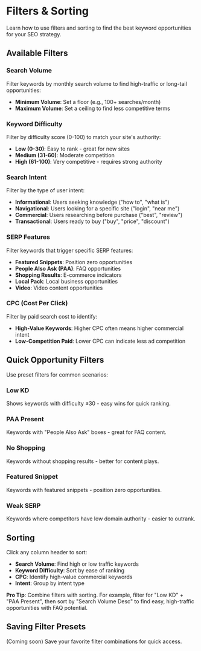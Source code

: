 # Filters & Sorting

Learn how to use filters and sorting to find the best keyword opportunities for your SEO strategy.

## Available Filters

### Search Volume
Filter keywords by monthly search volume to find high-traffic or long-tail opportunities:
- **Minimum Volume**: Set a floor (e.g., 100+ searches/month)
- **Maximum Volume**: Set a ceiling to find less competitive terms

### Keyword Difficulty
Filter by difficulty score (0-100) to match your site's authority:
- **Low (0-30)**: Easy to rank - great for new sites
- **Medium (31-60)**: Moderate competition
- **High (61-100)**: Very competitive - requires strong authority

### Search Intent
Filter by the type of user intent:
- **Informational**: Users seeking knowledge ("how to", "what is")
- **Navigational**: Users looking for a specific site ("login", "near me")
- **Commercial**: Users researching before purchase ("best", "review")
- **Transactional**: Users ready to buy ("buy", "price", "discount")

### SERP Features
Filter keywords that trigger specific SERP features:
- **Featured Snippets**: Position zero opportunities
- **People Also Ask (PAA)**: FAQ opportunities
- **Shopping Results**: E-commerce indicators
- **Local Pack**: Local business opportunities
- **Video**: Video content opportunities

### CPC (Cost Per Click)
Filter by paid search cost to identify:
- **High-Value Keywords**: Higher CPC often means higher commercial intent
- **Low-Competition Paid**: Lower CPC can indicate less ad competition

## Quick Opportunity Filters

Use preset filters for common scenarios:

### Low KD
Shows keywords with difficulty ≤30 - easy wins for quick ranking.

### PAA Present
Keywords with "People Also Ask" boxes - great for FAQ content.

### No Shopping
Keywords without shopping results - better for content plays.

### Featured Snippet
Keywords with featured snippets - position zero opportunities.

### Weak SERP
Keywords where competitors have low domain authority - easier to outrank.

## Sorting

Click any column header to sort:
- **Search Volume**: Find high or low traffic keywords
- **Keyword Difficulty**: Sort by ease of ranking
- **CPC**: Identify high-value commercial keywords
- **Intent**: Group by intent type

**Pro Tip**: Combine filters with sorting. For example, filter for "Low KD" + "PAA Present", then sort by "Search Volume Desc" to find easy, high-traffic opportunities with FAQ potential.

## Saving Filter Presets

(Coming soon) Save your favorite filter combinations for quick access.
